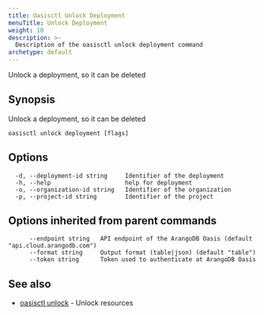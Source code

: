 ```yaml
---
title: Oasisctl Unlock Deployment
menuTitle: Unlock Deployment
weight: 10
description: >-
  Description of the oasisctl unlock deployment command
archetype: default
---
```

Unlock a deployment, so it can be deleted

## Synopsis

Unlock a deployment, so it can be deleted

```
oasisctl unlock deployment [flags]
```

## Options

```
  -d, --deployment-id string     Identifier of the deployment
  -h, --help                     help for deployment
  -o, --organization-id string   Identifier of the organization
  -p, --project-id string        Identifier of the project
```

## Options inherited from parent commands

```
      --endpoint string   API endpoint of the ArangoDB Oasis (default "api.cloud.arangodb.com")
      --format string     Output format (table|json) (default "table")
      --token string      Token used to authenticate at ArangoDB Oasis
```

## See also

* [oasisctl unlock](_index.md)	 - Unlock resources

